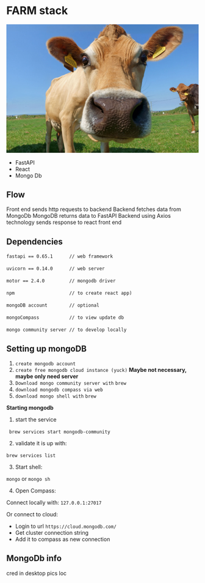 # FARM stack 


![](resources/main.png)
- FastAPI
- React 
- Mongo Db


## Flow

Front end sends http requests to backend 
Backend fetches data from MongoDb
MongoDB returns data to FastAPI
Backend using Axios technology sends response to react front end 


## Dependencies 

```
fastapi == 0.65.1      // web framework

uvicorn == 0.14.0      // web server

motor == 2.4.0         // mongodb driver

npm                    // to create react app)

mongoDB account        // optional

mongoCompass           // to view update db

mongo community server // to develop locally 

```

## Setting up mongoDB

1. `create mongodb account`
2. `create free mongodb cloud instance (yuck)`   **Maybe not necessary, maybe only need server**
3. `Download mongo community server with`  `brew`
4. `download mongodb compass via web`
5. `download mongo shell with` `brew`


**Starting mongodb**  

1. start the service  

` brew services start mongodb-community` 

2. validate it is up with:  
  
`brew services list `    
   
3. Start shell:  

`mongo` or `mongo sh`

4. Open Compass:  
  
Connect locally with: `127.0.0.1:27017`

Or connect to cloud: 

- Login to url `https://cloud.mongodb.com/`
- Get cluster connection string
- Add it to compass as new connection



## MongoDb info

cred in desktop pics loc